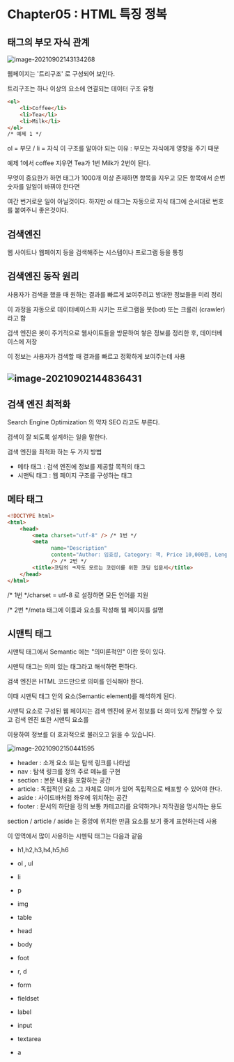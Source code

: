 # Chapter05 : HTML 특징 정복

## 태그의 부모 자식 관계

![image-20210902143134268](https://github.com/yonee9574/save-image-repo.git/img/image-20210902143134268.png)

웹페이지는 '트리구조' 로 구성되어 보인다.

트리구조는 하나 이상의 요소에 연결되는 데이터 구조 유형

```html
<ol>
    <li>Coffee</li>
    <li>Tea</li>
    <li>Milk</li>
</ol>
/* 예제 1 */
```

ol = 부모 / li = 자식
이 구조를 알아야 되는 이유 : 부모는 자식에게 영향을 주기 때문 

예제 1에서 coffee 지우면 Tea가 1번 Milk가 2번이 된다.

무엇이 중요한가 하면 태그가 1000개 이상 존재하면 항목을 지우고 모든 항목에서 순번 숫자를 일일이 바꿔야 한다면

여간 번거로운 일이 아닐것이다. 하지만 ol 태그는 자동으로 자식 태그에 순서대로 번호를 붙여주니 좋은것이다.

## 검색엔진

웹 사이트나 웹페이지 등을 검색해주는 시스템이나 프로그램 등을 통칭

## 검색엔진 동작 원리

사용자가 검색을 했을 때 원하는 결과를 빠르게 보여주려고 방대한 정보들을 미리 정리

이 과정을 자동으로 데이터베이스화 시키는 프로그램을 봇(bot) 또는 크롤러 (crawler) 라고 함

검색 엔진은 봇이 주기적으로 웹사이트들을 방문하여 쌓은 정보를 정리한 후, 데이터베이스에 저장

이 정보는 사용자가 검색할 때 결과를 빠르고 정확하게 보여주는데 사용

## ![image-20210902144836431](https://github.com/yonee9574/save-image-repo.git/img/image-20210902144836431.png)

## 검색 엔진 최적화

Search Engine Optimization 의 약자 SEO 라고도 부른다.

검색이 잘 되도록 설계하는 일을 말한다.

검색 엔진을 최적화 하는 두 가지 방법

- 메타 태그 : 검색 엔진에 정보를 제공할 목적의 태그
- 시맨틱 태그 : 웹 페이지 구조를 구성하는 태그

## 메타 태그

```html
<!DOCTYPE html>
<html>
    <head>
        <meta charset="utf-8" /> /* 1번 */
        <meta
              name="Description"
              content="Author: 임효성, Category: 책, Price 10,000원, Length: 784페이지"
              /> /* 2번 */
        <title>코딩의 ㅋ자도 모르는 코린이를 위한 코딩 입문서</title>
    </head>
</html>
```

/* 1번 */charset = utf-8 로 설정하면 모든 언어를 지원

/* 2번 */meta 태그에 이름과 요소를 작성해 웹 페이지를 설명

## 시맨틱 태그

시맨틱 태그에서 Semantic 에는 "의미론적인" 이란 뜻이 있다.

시맨틱 태그는 의미 있는 태그라고 해석하면 편하다.

검색 엔진은 HTML 코드만으로 의미를 인식해야 한다.

이때 시맨틱 태그 안의 요소(Semantic element)를 해석하게 된다.

시맨틱 요소로 구성된 웹 페이지는 검색 엔진에 문서 정보를 더 의미 있게 전달할 수 있고 검색 엔진 또한 시맨틱 요소를 

이용하여 정보를 더 효과적으로 불러오고 읽을 수 있습니다.

![image-20210902150441595](https://github.com/yonee9574/save-image-repo.git/img/image-20210902150441595.png)



- header : 소개 요소 또는 탐색 링크를 나타냄
- nav : 탐색 링크를 정의 주로 메뉴를 구현
- section : 본문 내용을 포함하는 공간
- article : 독립적인 요소 그 자체로 의미가 있어 독립적으로 배포할 수 있어야 한다.
- aside : 사이드바처럼 좌우에 위치하는 공간
- footer : 문서의 하단을 정의 보통 카테고리를 요약하거나 저작권을 명시하는 용도

section / article / aside 는 중앙에 위치한 만큼 요소를 보기 좋게 표현하는데 사용

이 영역에서 많이 사용하는 시멘틱 태그는 다음과 같음

- h1,h2,h3,h4,h5,h6

- ol , ul

- li

- p

- img

- table

- head

- body

- foot

- r, d

- form

- fieldset

- label

- input

- textarea

- a

  

